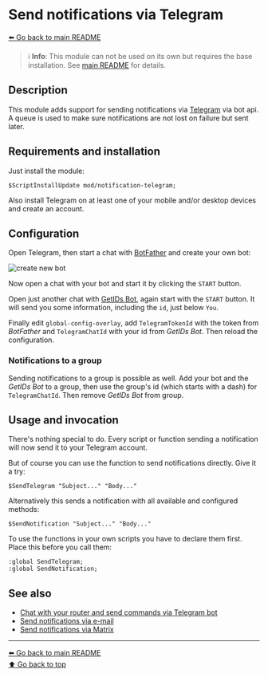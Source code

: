 Send notifications via Telegram
===============================

[⬅️ Go back to main README](../../README.md)

> ℹ️️ **Info**: This module can not be used on its own but requires the base
> installation. See [main README](../../README.md) for details.

Description
-----------

This module adds support for sending notifications via
[Telegram](https://telegram.org/) via bot api. A queue is used to make sure
notifications are not lost on failure but sent later.

Requirements and installation
-----------------------------

Just install the module:

    $ScriptInstallUpdate mod/notification-telegram;

Also install Telegram on at least one of your mobile and/or desktop devices
and create an account.

Configuration
-------------

Open Telegram, then start a chat with [BotFather](https://t.me/BotFather) and
create your own bot:

![create new bot](notification-telegram.d/newbot.avif)

Now open a chat with your bot and start it by clicking the `START` button.

Open just another chat with [GetIDs Bot](https://t.me/getidsbot), again start
with the `START` button. It will send you some information, including the
`id`, just below `You`.

Finally edit `global-config-overlay`, add `TelegramTokenId` with the token
from *BotFather* and `TelegramChatId` with your id from *GetIDs Bot*. Then
reload the configuration.

### Notifications to a group

Sending notifications to a group is possible as well. Add your bot and the
*GetIDs Bot* to a group, then use the group's id (which starts with a dash)
for `TelegramChatId`. Then remove *GetIDs Bot* from group.

Usage and invocation
--------------------

There's nothing special to do. Every script or function sending a notification
will now send it to your Telegram account.

But of course you can use the function to send notifications directly. Give
it a try:

    $SendTelegram "Subject..." "Body..."

Alternatively this sends a notification with all available and configured
methods:

    $SendNotification "Subject..." "Body..."

To use the functions in your own scripts you have to declare them first.
Place this before you call them:

    :global SendTelegram;
    :global SendNotification;

See also
--------

* [Chat with your router and send commands via Telegram bot](../telegram-chat.md)
* [Send notifications via e-mail](notification-email.md)
* [Send notifications via Matrix](notification-matrix.md)

---
[⬅️ Go back to main README](../../README.md)  
[⬆️ Go back to top](#top)
